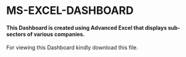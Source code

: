 # MS-EXCEL-DASHBOARD

#### This Dashboard is created using Advanced Excel that displays sub-sectors of various companies.

For viewing this Dashboard kindly download this file.
